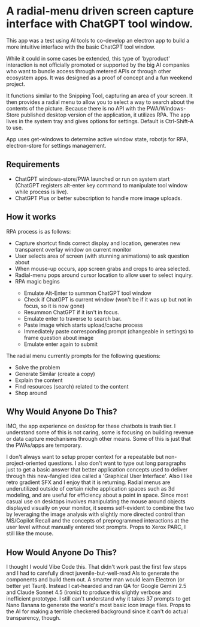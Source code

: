 <h1>A radial-menu driven screen capture interface with ChatGPT tool window.</h1>

<p>This app was a test using AI tools to co-develop an electron app to build a more intuitive interface with the basic ChatGPT tool window.</p>

<p>While it could in some cases be extended, this type of 'byproduct' interaction is not officially promoted or supported by the big AI companies who want to bundle access through metered APIs or 
  through other ecosystem apps.  It was designed as a proof of concept and a fun weekend project.</p>

<p>It functions similar to the Snipping Tool, capturing an area of your screen.  It then provides a radial menu to allow you to select a way to search about the contents of the picture.  
Because there is no API with the PWA/Windows-Store published desktop version of the application, it utilizes RPA.  The app lives in the system tray and gives options for settings.  Default is Ctrl-Shift-A to use.</p>

<p>App uses get-windows to determine active window state, robotjs for RPA, electron-store for settings management.</p>

<h2>Requirements</h2>
<ul><li>ChatGPT windows-store/PWA launched or run on system start (ChatGPT registers alt-enter key command to manipulate tool window while process is live).</li>
<li>ChatGPT Plus or better subscription to handle more image uploads.</li></ul>

<h2>How it works</h2>
<p>RPA process is as follows:</p>
<ul><li>Capture shortcut finds correct display and location, generates new transparent overlay window on current monitor</li>
    <li>User selects area of screen (with stunning animations) to ask question about</li>
    <li>When mouse-up occurs, app screen grabs and crops to area selected.</li>
    <li>Radial-menu pops around cursor location to allow user to select inquiry.</li>
    <li>RPA magic begins</li>
    <ul>
      <li>Emulate Alt-Enter to summon ChatGPT tool window</li>
      <li>Check if ChatGPT is current window (won't be if it was up but not in focus, so it is now gone)</li>
      <li>Resummon ChatGPT if it isn't in focus.</li>
      <li>Emulate enter to traverse to search bar.</li>
      <li>Paste image which starts upload/cache process</li>
      <li>Immediately paste corresponding prompt (changeable in settings) to frame question about image</li>
      <li>Emulate enter again to submit</li>
    </ul>
</ul>
  <p>The radial menu currently prompts for the following questions:</p>
  <ul><li>Solve the problem</li>
    <li>Generate Similar (create a copy)</li>
    <li>Explain the content</li>
    <li>Find resources (search) related to the content</li>
    <li>Shop around</li>
  </ul>
  
<h2>Why Would Anyone Do This?</h2>
<p>IMO, the app experience on desktop for these chatbots is trash tier.  I understand some of this is not caring, some is focusing on building revenue or data capture mechanisms through other means.  Some of this
is just that the PWAs/apps are temporary.</p>
<p>I don't always want to setup proper context for a repeatable but non-project-oriented questions.  I also don't want to type out long paragraphs just to get a basic answer
that better application concepts used to deliver through this new-fangled idea called a 'Graphical User Interface'.  Also I like retro gradient SFX and I enjoy that it is returning.  Radial menus are underutilized outside of
certain niche application spaces such as 3d modeling, and are useful for efficiency about a point in space.  Since most casual use on desktops involves manipulating the mouse around objects displayed visually on your monitor, it seems
self-evident to combine the two by leveraging the image analysis with slightly more directed control than MS/Copilot Recall and the concepts of preprogrammed interactions at the user level without manually
  entered text prompts.  Props to Xerox PARC, I still like the mouse.
</p>

<h2>How Would Anyone Do This?</h2>
<p>I thought I would Vibe Code this.  That didn't work past the first few steps and I had to carefully direct juvenile-but-well-read AIs to generate the components and build them out.  A smarter man would learn Electron (or better yet Tauri).
Instead I cat-hearded and ran QA for Google Gemini 2.5 and Claude Sonnet 4.5 (ironic) to produce this slightly verbose and inefficient prototype.  I still can't understand why it takes 37 prompts to get Nano Banana to generate
the world's most basic icon image files.  Props to the AI for making a terrible checkered background since it can't do actual transparency, though.</p>
